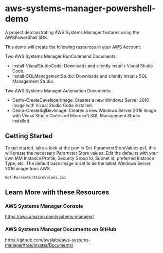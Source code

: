 # aws-systems-manager-powershell-demo
A project demonstrating AWS Systems Manager features using the AWSPowerShell SDK.

This demo will create the following resources in your AWS Account:

Two AWS Systems Manager RunCommand Documents:
- Install-VisualStudioCode: Downloads and silently installs Visual Studio Code.
- Install-SQLManagementStudio: Downloads and silently installs SQL Management Studio.

Two AWS Systems Manager Automation Documents:
- Demo-CreateDeveloperImage: Creates a new Windows Server 2016 Image with Visual Studio Code installed.
- Demo-CreateSqlDevImage: Creates a new Windows Server 2016 Image with Visual Studio Code and Microsoft SQL Management Studio installed.

## Getting Started
To get started, take a look at the json in Set-ParameterStoreValues.ps1, this will create the necessary Parameter Store values. Edit the defaults with your own IAM Instance Profile, Security Group Id, Subnet Id, preferred Instance Type, etc. The default base image is set to be the latest Windows Server 2016 image from AWS.
```
Set-ParameterStoreValues.ps1
```

## Learn More with these Resources

### AWS Systems Manager Console
https://aws.amazon.com/systems-manager/

### AWS Systems Manager Documents on GitHub
https://github.com/awslabs/aws-systems-manager/tree/master/Documents/

